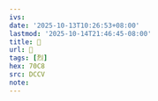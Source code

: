 ```yaml
---
ivs:
date: '2025-10-13T10:26:53+08:00'
lastmod: '2025-10-14T21:46:45-08:00'
title: 􀦓
url: 􀦓
tags: [烈]
hex: 70C8
src: DCCV
note:
---
```

